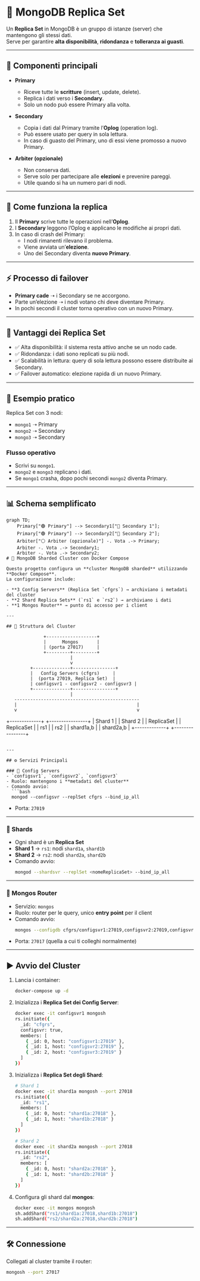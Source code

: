 # 📌 MongoDB Replica Set

Un **Replica Set** in MongoDB è un gruppo di istanze (server) che mantengono gli stessi dati.  
Serve per garantire **alta disponibilità**, **ridondanza** e **tolleranza ai guasti**.

---

## 🧩 Componenti principali

- **Primary**
  - Riceve tutte le **scritture** (insert, update, delete).
  - Replica i dati verso i **Secondary**.
  - Solo un nodo può essere Primary alla volta.

- **Secondary**
  - Copia i dati dal Primary tramite l’**Oplog** (operation log).
  - Può essere usato per query in sola lettura.
  - In caso di guasto del Primary, uno di essi viene promosso a nuovo Primary.

- **Arbiter (opzionale)**
  - Non conserva dati.
  - Serve solo per partecipare alle **elezioni** e prevenire pareggi.
  - Utile quando si ha un numero pari di nodi.

---

## 🔄 Come funziona la replica

1. Il **Primary** scrive tutte le operazioni nell’**Oplog**.
2. I **Secondary** leggono l’Oplog e applicano le modifiche ai propri dati.
3. In caso di crash del Primary:
   - I nodi rimanenti rilevano il problema.
   - Viene avviata un’**elezione**.
   - Uno dei Secondary diventa **nuovo Primary**.

---

## ⚡ Processo di failover

- **Primary cade** ➝ i Secondary se ne accorgono.
- Parte un’elezione ➝ i nodi votano chi deve diventare Primary.
- In pochi secondi il cluster torna operativo con un nuovo Primary.

---

## 🎯 Vantaggi dei Replica Set

- ✅ Alta disponibilità: il sistema resta attivo anche se un nodo cade.  
- ✅ Ridondanza: i dati sono replicati su più nodi.  
- ✅ Scalabilità in lettura: query di sola lettura possono essere distribuite ai Secondary.  
- ✅ Failover automatico: elezione rapida di un nuovo Primary.  

---

## 📖 Esempio pratico

Replica Set con 3 nodi:

- `mongo1` ➝ Primary  
- `mongo2` ➝ Secondary  
- `mongo3` ➝ Secondary  

### Flusso operativo
- Scrivi su `mongo1`.
- `mongo2` e `mongo3` replicano i dati.
- Se `mongo1` crasha, dopo pochi secondi `mongo2` diventa Primary.

---

## 📊 Schema semplificato

```mermaid
graph TD;
    Primary["🟢 Primary"] --> Secondary1["🔵 Secondary 1"];
    Primary["🟢 Primary"] --> Secondary2["🔵 Secondary 2"];
    Arbiter["⚪ Arbiter (opzionale)"] -. Vota .-> Primary;
    Arbiter -. Vota .-> Secondary1;
    Arbiter -. Vota .-> Secondary2;
# 🚀 MongoDB Sharded Cluster con Docker Compose

Questo progetto configura un **cluster MongoDB sharded** utilizzando **Docker Compose**.  
La configurazione include:

- **3 Config Servers** (Replica Set `cfgrs`) → archiviano i metadati del cluster  
- **2 Shard Replica Sets** (`rs1` e `rs2`) → archiviano i dati  
- **1 Mongos Router** → punto di accesso per i client  

---

## 📂 Struttura del Cluster

```
                  +-------------------+
                  |      Mongos       |
                  | (porta 27017)     |
                  +---------+---------+
                            |
                            v
             +--------------+----------------+
             |   Config Servers (cfgrs)     |
             |  (porta 27019, Replica Set)  |
             | configsvr1 - configsvr2 - configsvr3 |
             +--------------+----------------+
                            |
       -----------------------------------------------
       |                                             |
       v                                             v
+-------------+                           +----------------+
|   Shard 1   |                           |    Shard 2     |
| ReplicaSet  |                           |  ReplicaSet    |
| rs1         |                           | rs2            |
| shard1a,b   |                           | shard2a,b      |
+-------------+                           +----------------+
```

---

## ⚙️ Servizi Principali

### 🔹 Config Servers
- `configsvr1`, `configsvr2`, `configsvr3`
- Ruolo: mantengono i **metadati del cluster**
- Comando avvio:
  ```bash
  mongod --configsvr --replSet cfgrs --bind_ip_all
  ```
- Porta: `27019`

---

### 🔹 Shards
- Ogni shard è un **Replica Set**
- **Shard 1** → `rs1`: nodi `shard1a`, `shard1b`  
- **Shard 2** → `rs2`: nodi `shard2a`, `shard2b`  
- Comando avvio:
  ```bash
  mongod --shardsvr --replSet <nomeReplicaSet> --bind_ip_all
  ```

---

### 🔹 Mongos Router
- Servizio: `mongos`
- Ruolo: router per le query, unico **entry point** per il client
- Comando avvio:
  ```bash
  mongos --configdb cfgrs/configsvr1:27019,configsvr2:27019,configsvr3:27019 --bind_ip_all
  ```
- Porta: `27017` (quella a cui ti colleghi normalmente)

---

## ▶️ Avvio del Cluster

1. Lancia i container:
   ```bash
   docker-compose up -d
   ```

2. Inizializza i **Replica Set dei Config Server**:
   ```bash
   docker exec -it configsvr1 mongosh
   rs.initiate({
     _id: "cfgrs",
     configsvr: true,
     members: [
       { _id: 0, host: "configsvr1:27019" },
       { _id: 1, host: "configsvr2:27019" },
       { _id: 2, host: "configsvr3:27019" }
     ]
   })
   ```

3. Inizializza i **Replica Set degli Shard**:
   ```bash
   # Shard 1
   docker exec -it shard1a mongosh --port 27018
   rs.initiate({
     _id: "rs1",
     members: [
       { _id: 0, host: "shard1a:27018" },
       { _id: 1, host: "shard1b:27018" }
     ]
   })

   # Shard 2
   docker exec -it shard2a mongosh --port 27018
   rs.initiate({
     _id: "rs2",
     members: [
       { _id: 0, host: "shard2a:27018" },
       { _id: 1, host: "shard2b:27018" }
     ]
   })
   ```

4. Configura gli shard dal **mongos**:
   ```bash
   docker exec -it mongos mongosh
   sh.addShard("rs1/shard1a:27018,shard1b:27018")
   sh.addShard("rs2/shard2a:27018,shard2b:27018")
   ```

---

## 🛠️ Connessione

Collegati al cluster tramite il router:
```bash
mongosh --port 27017
```

